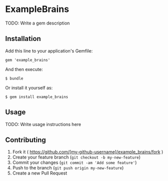 # ExampleBrains

TODO: Write a gem description

## Installation

Add this line to your application's Gemfile:

    gem 'example_brains'

And then execute:

    $ bundle

Or install it yourself as:

    $ gem install example_brains

## Usage

TODO: Write usage instructions here

## Contributing

1. Fork it ( https://github.com/[my-github-username]/example_brains/fork )
2. Create your feature branch (`git checkout -b my-new-feature`)
3. Commit your changes (`git commit -am 'Add some feature'`)
4. Push to the branch (`git push origin my-new-feature`)
5. Create a new Pull Request
